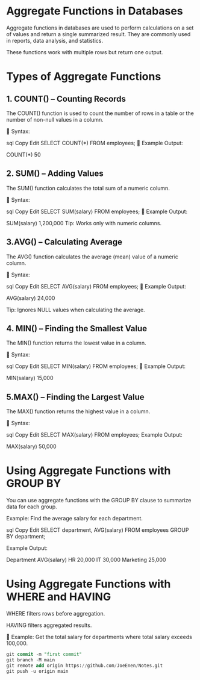 # Aggregate Functions in Databases

Aggregate functions in databases are used to perform calculations on a set of values and return a single summarized result. They are commonly used in reports, data analysis, and statistics.

These functions work with multiple rows but return one output.

# Types of Aggregate Functions

## 1. COUNT() – Counting Records

The COUNT() function is used to count the number of rows in a table or the number of non-null values in a column.

🔹 Syntax:

sql
Copy
Edit
SELECT COUNT(*) FROM employees;
🔹 Example Output:

COUNT(*)
50
## 2. SUM() – Adding Values
The SUM() function calculates the total sum of a numeric column.

🔹 Syntax:

sql
Copy
Edit
SELECT SUM(salary) FROM employees;
🔹 Example Output:

SUM(salary)
1,200,000
Tip: Works only with numeric columns.

## 3.AVG() – Calculating Average
The AVG() function calculates the average (mean) value of a numeric column.

🔹 Syntax:

sql
Copy
Edit
SELECT AVG(salary) FROM employees;
🔹 Example Output:

AVG(salary)
24,000

 Tip: Ignores NULL values when calculating the average.

## 4. MIN() – Finding the Smallest Value
The MIN() function returns the lowest value in a column.

🔹 Syntax:

sql
Copy
Edit
SELECT MIN(salary) FROM employees;
🔹 Example Output:

MIN(salary)
15,000

## 5.MAX() – Finding the Largest Value
 The MAX() function returns the highest value in a column.

🔹 Syntax:

sql
Copy
Edit
SELECT MAX(salary) FROM employees;
Example Output:

MAX(salary)
50,000

# Using Aggregate Functions with GROUP BY

You can use aggregate functions with the GROUP BY clause to summarize data for each group.

Example: Find the average salary for each department.

sql
Copy
Edit
SELECT department, AVG(salary) 
FROM employees
GROUP BY department;

Example Output:

Department	AVG(salary)
HR	20,000
IT	30,000
Marketing	25,000

# Using Aggregate Functions with WHERE and HAVING
WHERE filters rows before aggregation.

HAVING filters aggregated results.

🔹 Example: Get the total salary for departments where total salary exceeds 100,000.
```sql
git commit -m "first commit"
git branch -M main
git remote add origin https://github.com/JoeEnen/Notes.git
git push -u origin main
```